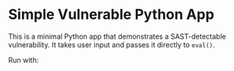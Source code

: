 # Simple Vulnerable Python App

This is a minimal Python app that demonstrates a SAST-detectable vulnerability.
It takes user input and passes it directly to `eval()`.

Run with:
